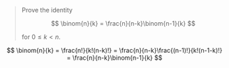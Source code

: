 > Prove the identity
>
> $$ \binom{n}{k} = \frac{n}{n-k}\binom{n-1}{k} $$
>
> for $0 \le k < n$.

$$ \binom{n}{k} = \frac{n!}{k!(n-k)!} = \frac{n}{n-k}\frac{(n-1)!}{k!(n-1-k)!}
                = \frac{n}{n-k}\binom{n-1}{k} $$
